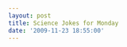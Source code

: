 ```yaml
---
layout: post
title: Science Jokes for Monday
date: '2009-11-23 18:55:00'
---
```


<object height="417" width="500"><param name="movie" value="http://www.youtube.com/v/e7DkeQ0roAM&amp;hl=en&amp;fs=1">
<param name="wmode" value="window">
<param name="allowFullScreen" value="true">
<param name="allowscriptaccess" value="always">
<embed allowfullscreen="true" allowscriptaccess="always" height="417" src="http://www.youtube.com/v/e7DkeQ0roAM&amp;hl=en&amp;fs=1" type="application/x-shockwave-flash" width="500" wmode="window"></embed></object>

<!--kg-card-end: markdown-->